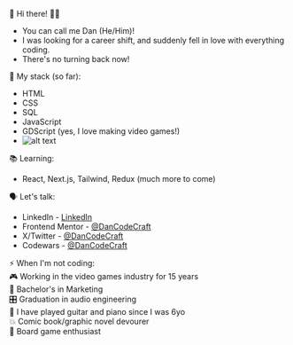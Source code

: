 👋 Hi there! 👨‍💻

 - You can call me Dan (He/Him)!
 - I was looking for a career shift, and suddenly fell in love with everything coding.
 - There's no turning back now!

🌱 My stack (so far):
- HTML
- CSS
- SQL
- JavaScript
- GDScript (yes, I love making video games!)
- ![alt text]([http://url/to/img.png](https://images.vexels.com/media/users/3/166383/isolated/preview/6024bc5746d7436c727825dc4fc23c22-html-programming-language-icon-by-vexels.png))

📚 Learning:
- React, Next.js, Tailwind, Redux (much more to come)

🗣️ Let's talk:
- LinkedIn - [LinkedIn](https://www.linkedin.com/in/adannjacinto/)
- Frontend Mentor - [@DanCodeCraft](https://www.frontendmentor.io/profile/DanCodeCraft)
- X/Twitter - [@DanCodeCraft](https://www.x.com/DanCodeCraft)
- Codewars - [@DanCodeCraft](https://www.codewars.com/users/DanCodeCraft)

⚡ When I'm not coding: <br>
🎮 Working in the video games industry for 15 years <br>
📜 Bachelor's in Marketing <br>
🎛️ Graduation in audio engineering <br>
🎸 I have played guitar and piano since I was 6yo <br>
💥 Comic book/graphic novel devourer <br>
🎲 Board game enthusiast
